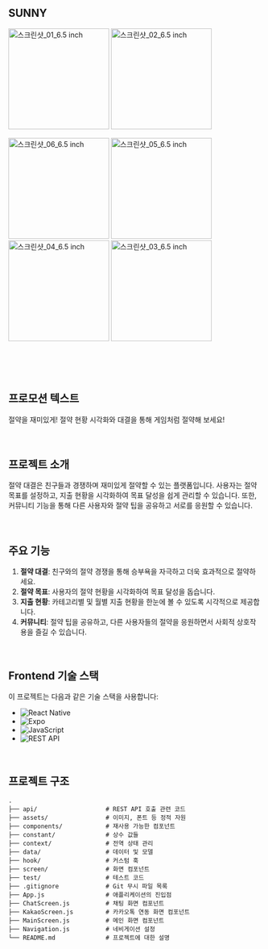 ## SUNNY
<p align="center">
  <p>
  <img src="https://github.com/SUNNY-PJ/Frontend/assets/100350818/9756daf3-caaf-46ee-81af-1973b9a19a51" width="200" title="스크린샷_01_6.5 inch">
  <img src="https://github.com/SUNNY-PJ/Frontend/assets/100350818/c0f42bc1-4a98-4983-946a-2fe3c287aae6" width="200" title="스크린샷_02_6.5 inch">
  </p>
  <p>
  <img src="https://github.com/SUNNY-PJ/Frontend/assets/100350818/080d874b-8aa2-469b-a343-05e0020fd8b1" width="200" title="스크린샷_06_6.5 inch">
  <img src="https://github.com/SUNNY-PJ/Frontend/assets/100350818/85190ec6-c17d-4b56-9f0c-1a5947c8b24b" width="200" title="스크린샷_05_6.5 inch">
  <img src="https://github.com/SUNNY-PJ/Frontend/assets/100350818/3c5ec895-cb2c-490d-b196-0d76b7cfb0bc" width="200" title="스크린샷_04_6.5 inch">
  <img src="https://github.com/SUNNY-PJ/Frontend/assets/100350818/cb2d467a-9a29-4b44-b007-7010e5fa6230" width="200" title="스크린샷_03_6.5 inch">
  </p>
</p>

<br />
<br />
<br />

## 프로모션 텍스트
절약을 재미있게! 절약 현황 시각화와 대결을 통해 게임처럼 절약해 보세요!
<br />
<br />
<br />

## 프로젝트 소개
절약 대결은 친구들과 경쟁하며 재미있게 절약할 수 있는 플랫폼입니다. 사용자는 절약 목표를 설정하고, 지출 현황을 시각화하여 목표 달성을 쉽게 관리할 수 있습니다. 또한, 커뮤니티 기능을 통해 다른 사용자와 절약 팁을 공유하고 서로를 응원할 수 있습니다.
<br />
<br />
<br />

## 주요 기능
1. **절약 대결**: 친구와의 절약 경쟁을 통해 승부욕을 자극하고 더욱 효과적으로 절약하세요.
2. **절약 목표**: 사용자의 절약 현황을 시각화하여 목표 달성을 돕습니다.
3. **지출 현황**: 카테고리별 및 월별 지출 현황을 한눈에 볼 수 있도록 시각적으로 제공합니다.
4. **커뮤니티**: 절약 팁을 공유하고, 다른 사용자들의 절약을 응원하면서 사회적 상호작용을 즐길 수 있습니다.
<br />

## Frontend 기술 스택

이 프로젝트는 다음과 같은 기술 스택을 사용합니다:

- ![React Native](https://img.shields.io/badge/React%20Native-20232A?style=for-the-badge&logo=react&logoColor=61DAFB)
- ![Expo](https://img.shields.io/badge/Expo-000020?style=for-the-badge&logo=expo&logoColor=white)
- ![JavaScript](https://img.shields.io/badge/JavaScript-323330?style=for-the-badge&logo=javascript&logoColor=F7DF1E) 
- ![REST API](https://img.shields.io/badge/REST-02569B?style=for-the-badge&logo=rest&logoColor=white)

<br />

## 프로젝트 구조

```plaintext
.
├── api/                   # REST API 호출 관련 코드
├── assets/                # 이미지, 폰트 등 정적 자원
├── components/            # 재사용 가능한 컴포넌트
├── constant/              # 상수 값들
├── context/               # 전역 상태 관리
├── data/                  # 데이터 및 모델
├── hook/                  # 커스텀 훅
├── screen/                # 화면 컴포넌트
├── test/                  # 테스트 코드
├── .gitignore             # Git 무시 파일 목록
├── App.js                 # 애플리케이션의 진입점
├── ChatScreen.js          # 채팅 화면 컴포넌트
├── KakaoScreen.js         # 카카오톡 연동 화면 컴포넌트
├── MainScreen.js          # 메인 화면 컴포넌트
├── Navigation.js          # 네비게이션 설정
└── README.md              # 프로젝트에 대한 설명


